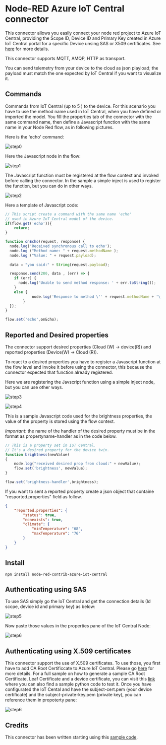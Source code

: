 # Node-RED Azure IoT Central connector 
This connector allows you easily connect your node red project to Azure IoT Central, providing the Scope ID, Device ID and Primary Key created in Azure IoT Central portal for a specific Device unsing SAS or X509 certificates. See [here][1] for more details.

This connector supports MQTT, AMQP, HTTP as transport. 

You can send telemetry from your device to the cloud as json playload; the payload must match the one expected by IoT Central if you want to visualize it.

## Commands

Commands from IoT Central (up to 5 ) to the device. For this scenario you have to use the method name used in IoT Central, when you have defined or imported the model. You fill the properties tab of the connector with the same command name, then define a Javascript function with the same name in your Node Red flow, as in following pictures.

Here is the 'echo' command:

![step0](https://github.com/pietrobr/node-red-contrib-azure-iot-central/blob/master/media/command-0.JPG?raw=true)

Here the Javascript node in the flow:

![step1](https://github.com/pietrobr/node-red-contrib-azure-iot-central/blob/master/media/command-1.JPG?raw=true)

The Javascript function must be registered at the flow context and invoked before calling the connector. In the sample a simple inject is used to register the function, but you can do in other ways. 

![step2](https://github.com/pietrobr/node-red-contrib-azure-iot-central/blob/master/media/command-2.JPG?raw=true)

Here a template of Javascript code:

```javascript
// This script create a command with the same name 'echo' 
// used in Azure IoT Central model of the device.
if(flow.get('echo')){
    return;   
}

function onEcho(request, response) {
  node.log('Received synchronous call to echo');
  node.log ("Method name: " + request.methodName );
  node.log ("Value: " + request.payload);
  
  data = "you said:" + String(request.payload);

  response.send(200, data , (err) => {
    if (err) {
      node.log('Unable to send method response: ' + err.toString());
    }
    else {
            node.log('Response to method \'' + request.methodName + '\' sent successfully... ' + data);
        }
  });
}

flow.set('echo',onEcho);

```

## Reported and Desired properties

The connector support desired properties (Cloud (W) -> device(R)) and reported properties (Device(W) -> Cloud (R)).

To react to a desired properties you have to register a Javascript function at the flow level and invoke it before using the connector, this because the connector expected that function already registered.

Here we are registering the Javscript function using a simple inject node, but you can use other ways.

![step3](https://github.com/pietrobr/node-red-contrib-azure-iot-central/blob/master/media/desired-0.JPG?raw=true)

![step4](https://github.com/pietrobr/node-red-contrib-azure-iot-central/blob/master/media/desired-1.JPG?raw=true)

This is a sample Javascript code used for the brightness properties, the value of the property is stored using the flow context.

*Important*: the name of the handler of the desired property must be in the format as propertyname-handler as in the code below.

```javascript
// This is a property set in IoT Central.
// It's a desired property for the device twin.
function brightness(newValue)
{
    node.log("received desired prop from cloud:" + newValue);
    flow.set('brightness', newValue);
}

flow.set('brightness-handler',brightness);
```

If you want to sent a reported property create a json object that containe "resported.properties" field as follow.

```json
{
    "reported.properties": {
        "status": true,
        "nonexists": true,
        "climate": {
            "minTemperature": "68",
            "maxTemperature": "76"
        }
    }
}
```
## Install

    npm install node-red-contrib-azure-iot-central


## Authenticating using SAS
To use SAS simply go the IoT Central and get the connection details (Id scope, device id and primary key) as below:

![step5](https://github.com/pietrobr/node-red-contrib-azure-iot-central/blob/master/media/auth-sas-0.JPG?raw=true)

Now paste those values in the properties pane of the IoT Central Node:

![step6](https://github.com/pietrobr/node-red-contrib-azure-iot-central/blob/master/media/auth-sas-1.JPG?raw=true)

## Authenticating using X.509 certificates
This connector support the use of X.509 certificates. To use those, you first have to add CA Root Certificcate to Azure IoT Central. Please go [here][3] for more details.
For a full sample on how to generate a sample CA Root Certificate, Leaf Certificate and a device certificate, you can visit this [link][4] where you can also find a sample python code to test it.
Once you have configurated the IoT Cental and have the subject-cert.pem (your device certificate) and the subject-private-key.pem (private key), you can reference them in propoterty pane:

![step6](https://github.com/pietrobr/node-red-contrib-azure-iot-central/blob/master/media/auth-x509-0.JPG?raw=true)


## Credits

This connector has been written starting using this [sample code][2].

[1]:https://docs.microsoft.com/en-us/azure/iot-central/core/concepts-get-connected#connect-a-single-device
[2]:https://docs.microsoft.com/it-it/azure/iot-central/core/tutorial-connect-device
[3]:https://docs.microsoft.com/en-us/azure/iot-central/core/concepts-get-connected#connect-devices-using-x509-certificates
[4]:https://github.com/Azure/dps-certgen/tree/master/samples/python
